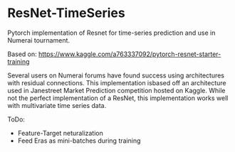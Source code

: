 # ResNet-TimeSeries
Pytorch implementation of Resnet for time-series prediction and use in Numerai tournament.

Based on: https://www.kaggle.com/a763337092/pytorch-resnet-starter-training

Several users on Numerai forums have found success using architectures with residual connections. This implementation isbased off an architecture used in Janestreet Market Prediction competition hosted on Kaggle. While not the perfect implementation of a ResNet, this implementation works well with multivariate time series data.

ToDo:
- Feature-Target neturalization
- Feed Eras as mini-batches during training

